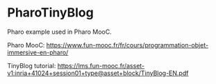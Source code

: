 # PharoTinyBlog

Pharo example used in Pharo MooC.

Pharo MooC:           https://www.fun-mooc.fr/fr/cours/programmation-objet-immersive-en-pharo/

TinyBlog tutorial:    https://lms.fun-mooc.fr/asset-v1:inria+41024+session01+type@asset+block/TinyBlog-EN.pdf
